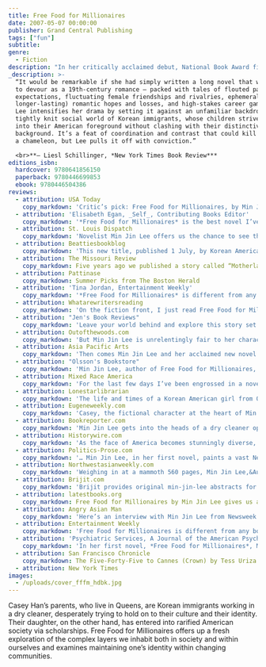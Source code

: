 ```yaml
---
title: Free Food for Millionaires
date: 2007-05-07 00:00:00
publisher: Grand Central Publishing
tags: ["fun"]
subtitle:
genre: 
  - Fiction
description: "In her critically acclaimed debut, National Book Award finalist Min Jin Lee introduces the indelible Casey Han: a strong-willed, Queens-bred daughter of Korean immigrants who is addicted to a glamorous Manhattan lifestyle she cannot afford. Fresh out of Princeton with an economics degree, no job, and a popular white boyfriend, Casey is determined to carve a space for herself in the glittering world she craves-but at what cost?"
_description: >-
  “It would be remarkable if she had simply written a long novel that was as easy
  to devour as a 19th-century romance — packed with tales of flouted parental
  expectations, fluctuating female friendships and rivalries, ephemeral (and
  longer-lasting) romantic hopes and losses, and high-stakes career gambles. But
  Lee intensifies her drama by setting it against an unfamiliar backdrop: the
  tightly knit social world of Korean immigrants, whose children strive to blend
  into their American foreground without clashing with their distinctive
  background. It’s a feat of coordination and contrast that could kill
  a chameleon, but Lee pulls it off with conviction.”

  <br>**– Liesl Schillinger, *New York Times Book Review***
editions_isbn:
  hardcover: 9780641856150
  paperback: 9780446699853
  ebook: 9780446504386
reviews:
  - attribution: USA Today
    copy_markdown: 'Critic’s pick: Free Food for Millionaires, by Min Jin Lee (Grand Central, $13.99). USA TODAY’s Carol Memmott says this “vastly ambitious” and “stirring” …'
  - attribution: 'Elisabeth Egan, _Self_, Contributing Books Editor'
    copy_markdown: '*Free Food for Millionaires* is the best novel I’ve read in a long time. I’m sad to be finished and I desperately miss Casey Han - a perfectly imperfect character whose loyalty, chutzpah and great hats make her someone I wish I knew in real life.'
  - attribution: St. Louis Dispatch
    copy_markdown: 'Novelist Min Jin Lee offers us the chance to see this entire culture, up close, personal and far more sympathetically. The book focuses on the emotional and…'
  - attribution: Beattiesbookblog
    copy_markdown: 'This new title, published 1 July, by Korean American writer Min Jin Lee is causing a stir…'
  - attribution: The Missouri Review
    copy_markdown: Five years ago we published a story called “Motherland” by an emerging author named Min Jin Lee. We were unanimous in our admiration of what was later selected as the best fiction of that volume year. It’s the story of a Japanese woman…
  - attribution: Pattinase
    copy_markdown: Summer Picks from The Boston Herald
  - attribution: 'Tina Jordan, Entertainment Weekly'
    copy_markdown: '*Free Food for Millionaires* is different from any book I’ve ever read—a big, juicy, commercial Korean American coming-of-age novel, one that could spawn a satisfying miniseries, and one that definitely belongs in this summer’s beach bag.'
  - attribution: Whatarewritersreading
    copy_markdown: 'On the fiction front, I just read Free Food for Millionaires by Min Jin Lee, in one fell swoop. It’s (a huge book) about Ivy League-educated Korean Americans in New York City. I stayed up until 4 am because it is a subtle page-turner…'
  - attribution: "Jen's Book Reviews"
    copy_markdown: 'Leave your world behind and explore this story set against an interesting cultural backdrop. This is a book I thought about often at work, and could not wait to get home and dive into the story …'
  - attribution: Outofthewoods.com
    copy_markdown: 'But Min Jin Lee is unrelentingly fair to her characters, letting us into their heads …. Min Jin Lee (posting over at Chekhov’s Mistress) on Middlemarch: …'
  - attribution: Asia Pacific Arts
    copy_markdown: 'Then comes Min Jin Lee and her acclaimed new novel Free Food for Millionaires, which takes a Jane Austen-type look at love, education, …'
  - attribution: "Olsson's Bookstore"
    copy_markdown: 'Min Jin Lee, author of Free Food for Millionaires, one of my favorite books this year, will be appearing at US-Korea Institute of the Paul H. Nitze School of Advanced International Studies (SAIS) next week, and Olsson’s will be …'
  - attribution: Mixed Race America
    copy_markdown: 'For the last few days I’ve been engrossed in a novel by Min Jin Lee, Free Food for Millionaires'
  - attribution: Lonestarlibrarian
    copy_markdown: 'The life and times of a Korean American girl from Queens who goes to Princeton, …'
  - attribution: Eugeneweekly.com
    copy_markdown: 'Casey, the fictional character at the heart of Min Jin Lee’s Free Food for Millionaires, can’t quite figure out how to fit her upper-class tastes into the world of her parents, Korean immigrants who work for a dry cleaning chain.'
  - attribution: Bookreporter.com
    copy_markdown: 'Min Jin Lee gets into the heads of a dry cleaner operator and a Julliard alumnus, an aging bookstore owner and a stockbroker on Wall Street. …'
  - attribution: Historywire.com
    copy_markdown: 'As the face of America becomes stunningly diverse, the need for competent cultural translators grows apace…Now, in her first novel, Korean-American writer Min Jin Lee helps us understand Koreans as they grapple to grab the first rung of the economic ladder.'
  - attribution: Politics-Prose.com
    copy_markdown: '… Min Jin Lee, in her first novel, paints a vast New York landscape that brings to mind …'
  - attribution: Northwestasianweekly.com
    copy_markdown: 'Weighing in at a mammoth 560 pages, Min Jin Lee‚&Auml;&ocirc;s Free Food for Millionaires is …'
  - attribution: Brijit.com
    copy_markdown: 'Brijit provides original min-jin-lee abstracts for busy, smart readers.'
  - attribution: latestbooks.org
    copy_markdown: Free Food for Millionaires by Min Jin Lee gives us an insight into the lives … Min Jin Lee has received the 2004 Narrative prize for her short story ‚Axis …
  - attribution: Angry Asian Man
    copy_markdown: 'Here’s an interview with Min Jin Lee from Newsweek: Forget the Comparisons. … And here’s Min Jin Lee on NPR’s Tell Me More: Author Min Jin Lee: ‘Free Food …'
  - attribution: Entertainment Weekly
    copy_markdown: 'Free Food for Millionaires is different from any book I’ve ever read — a big, juicy, commercial Korean-American coming-of-age novel, one that could spawn a satisfying miniseries, and one that definitely belongs in this summer’s beach bag.'
  - attribution: 'Psychiatric Services, A Journal of the American Psychiatric Association'
    copy_markdown: 'In her first novel, *Free Food for Millionaires*, Min Jin Lee largely succeeds in unraveling the story of postcollege, Korean immigrant Casey Han, who is still challenged by her family traditions while striving for acceptance and personal fulfillment in the largely assimilated world of New York high finance. As the main character’s life unfolds, Lee masterfully reveals the fallible interpersonal relationships that define Han’s struggle. She also manages to tell the story from multiple perspectives, allowing the characters richness and authenticity that is often missing in the single point of view.'
  - attribution: San Francisco Chronicle
    copy_markdown: The Five-Forty-Five to Cannes (Crown) by Tess Uriza Holthe; Free Food for Millionaires (Warner) by Min Jin Lee; The Gathering (Black Cat/Grove) by Anne …
  - attribution: New York Times
images: 
  - /uploads/cover_fffm_hdbk.jpg
---
```


Casey Han’s parents, who live in Queens, are Korean immigrants working in a dry cleaner, desperately trying to hold on to their culture and their identity. Their daughter, on the other hand, has entered into rarified American society via scholarships. Free Food for Millionaires offers up a fresh exploration of the complex layers we inhabit both in society and within ourselves and examines maintaining one’s identity within changing communities.
